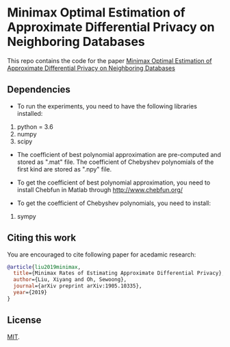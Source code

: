 # Minimax Optimal Estimation of Approximate Differential Privacy on Neighboring Databases

This repo contains the code for the paper
[Minimax Optimal Estimation of Approximate Differential Privacy on Neighboring Databases](https://arxiv.org/abs/1905.10335)


## Dependencies

* To run the experiments, you need to have the following libraries installed:
    
1. python = 3.6
2. numpy
3. scipy

* The coefficient of best polynomial approximation are pre-computed and stored as ".mat" file. The coefficient of Chebyshev polynomials of the first kind are stored as ".npy" file. 

* To get the coefficient of best polynomial approximation, you need to install Chebfun in Matlab through http://www.chebfun.org/

* To get the coefficient of Chebyshev polynomials, you need to install:

1. sympy


## Citing this work

You are encouraged to cite following paper for acedamic research:

```bibtex
@article{liu2019minimax,
  title={Minimax Rates of Estimating Approximate Differential Privacy},
  author={Liu, Xiyang and Oh, Sewoong},
  journal={arXiv preprint arXiv:1905.10335},
  year={2019}
}
```

## License
[MIT](https://github.com/xiyangl3/adp-estimator/blob/master/LICENSE).
